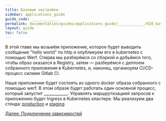 ```yaml
---
title: Базовые настройки
sidebar: applications_guide
guide_code: ____________
permalink: documentation/guides/applications_guide/____________/020_basic.html
layout: guide
toc: false
---
```


В этой главе мы возьмём приложение, которое будет выводить сообщение "hello world" по http и опубликуем его в kubernetes с помощью Werf. Сперва мы разберёмся со сборкой и добьёмся того, чтобы образ оказался в Registry, затем — разберёмся с деплоем собранного приложения в Kubernetes, и, наконец, организуем CI/CD-процесс силами Gitlab CI. 

Наше приложение будет состоять из одного docker образа собранного с помощью werf. В этом образе будет работать один основной процесс, который запустит ____________. Управлять маршрутизацией запросов к приложению будет Ingress в Kubernetes кластере. Мы реализуем два стенда: [production](https://ru.werf.io/documentation/reference/ci_cd_workflows_overview.html#production) и [staging](https://ru.werf.io/documentation/reference/ci_cd_workflows_overview.html#staging).

<div>
    <a href="030_dependencies.html" class="nav-btn">Далее: Подключение зависимостей</a>
</div>
